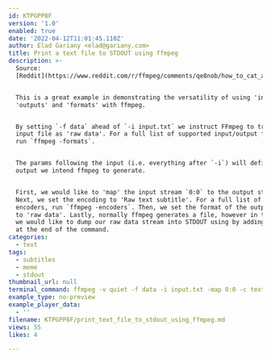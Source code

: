 ```yaml
---
id: KTPGPP8F
version: '1.0'
enabled: true
date: '2022-04-12T11:01:45.110Z'
author: Elad Gariany <elad@gariany.com>
title: Print a text file to STDOUT using ffmpeg
description: >-
  Source:
  [Reddit](https://www.reddit.com/r/ffmpeg/comments/qe8nob/how_to_cat_a_file_like_an_transcoding_expert/)


  This is a great example in demonstrating the versatility of using 'inputs',
  'outputs' and 'formats' with ffmpeg. 


  By setting `-f data` ahead of `-i input.txt` we instruct FFmpeg to treat the
  input file as 'raw data'. For a full list of supported input/output formats,
  run `ffmpeg -formats`.


  The params following the input (i.e. everything after `-i`) will define the
  output we intend ffmpeg to generate. 


  First, we would like to 'map' the input stream `0:0` to the output stream.
  Next, we set the encoding to 'Raw text subtitle'. For a full list of supported
  encoders, run `ffmpeg -encoders`. Then, we set the format of the output stream
  to 'raw data'. Lastly, normally ffmpeg generates a file, however in this case
  we would like to dump our raw data stream into STDOUT using by adding the `-`
  at the end of the command.
categories:
  - text
tags:
  - subtitles
  - meme
  - stdout
thumbnail_url: null
terminal_command: ffmpeg -v quiet -f data -i input.txt -map 0:0 -c text -f data -
example_type: no-preview
example_player_data:
  - ''
filename: KTPGPP8F/print_text_file_to_stdout_using_ffmpeg.md
views: 55
likes: 4

---
```

